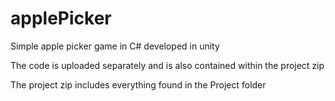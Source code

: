 # applePicker
Simple apple picker game in C# developed in unity

The code is uploaded separately and is also contained within the project zip

The project zip includes everything found in the Project folder
